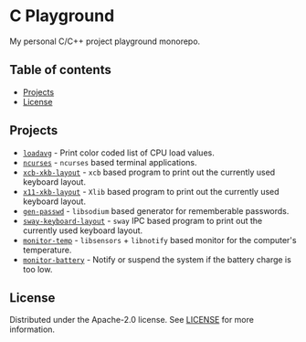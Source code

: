 # C Playground

My personal C/C++ project playground monorepo.

## Table of contents

- [Projects](#projects)
- [License](#license)

## Projects

- [`loadavg`](loadavg/) - Print color coded list of CPU load values.
- [`ncurses`](ncurses/) - `ncurses` based terminal applications.
- [`xcb-xkb-layout`](xcb-xkb-layout/) - `xcb` based program to print out the
                                        currently used keyboard layout.
- [`x11-xkb-layout`](x11-xkb-layout/) - `Xlib` based program to print out the
                                        currently used keyboard layout.
- [`gen-passwd`](gen-passwd/) - `libsodium` based generator for rememberable
                                passwords.
- [`sway-keyboard-layout`](sway-keyboard-layout/) - `sway` IPC based program to
                                                    print out the currently
                                                    used keyboard layout.
- [`monitor-temp`](monitor-temp/) - `libsensors` + `libnotify` based monitor
                                    for the computer's temperature.
- [`monitor-battery`](monitor-battery/) - Notify or suspend the system if the
                                          battery charge is too low.

## License

Distributed under the Apache-2.0 license. See [LICENSE](LICENSE) for more
information.
